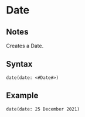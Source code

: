# Date
## Notes
Creates a Date.
## Syntax
```
date(date: <#Date#>)
```
## Example
```
date(date: 25 December 2021)
```